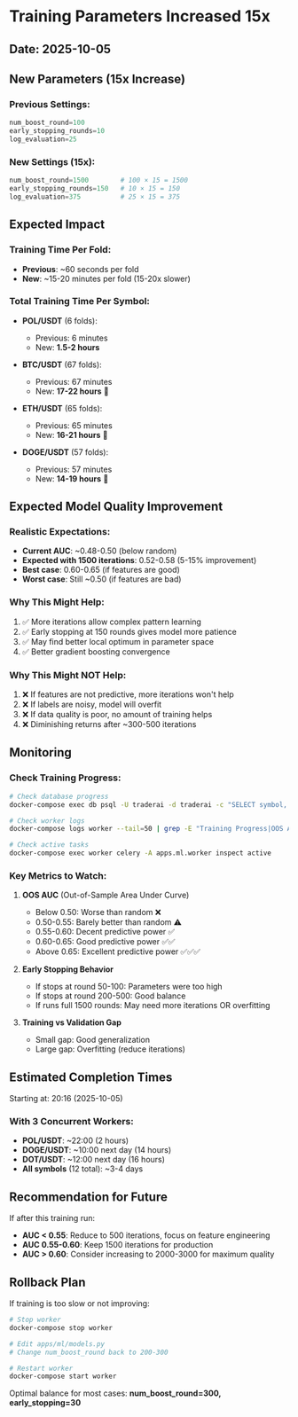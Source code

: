 # Training Parameters Increased 15x

## Date: 2025-10-05

## New Parameters (15x Increase)

### Previous Settings:
```python
num_boost_round=100
early_stopping_rounds=10
log_evaluation=25
```

### New Settings (15x):
```python
num_boost_round=1500        # 100 × 15 = 1500
early_stopping_rounds=150   # 10 × 15 = 150
log_evaluation=375          # 25 × 15 = 375
```

## Expected Impact

### Training Time Per Fold:
- **Previous**: ~60 seconds per fold
- **New**: ~15-20 minutes per fold (15-20x slower)

### Total Training Time Per Symbol:
- **POL/USDT** (6 folds): 
  - Previous: 6 minutes
  - New: **1.5-2 hours**

- **BTC/USDT** (67 folds):
  - Previous: 67 minutes
  - New: **17-22 hours** 🚨

- **ETH/USDT** (65 folds):
  - Previous: 65 minutes
  - New: **16-21 hours** 🚨

- **DOGE/USDT** (57 folds):
  - Previous: 57 minutes
  - New: **14-19 hours** 🚨

## Expected Model Quality Improvement

### Realistic Expectations:
- **Current AUC**: ~0.48-0.50 (below random)
- **Expected with 1500 iterations**: 0.52-0.58 (5-15% improvement)
- **Best case**: 0.60-0.65 (if features are good)
- **Worst case**: Still ~0.50 (if features are bad)

### Why This Might Help:
1. ✅ More iterations allow complex pattern learning
2. ✅ Early stopping at 150 rounds gives model more patience
3. ✅ May find better local optimum in parameter space
4. ✅ Better gradient boosting convergence

### Why This Might NOT Help:
1. ❌ If features are not predictive, more iterations won't help
2. ❌ If labels are noisy, model will overfit
3. ❌ If data quality is poor, no amount of training helps
4. ❌ Diminishing returns after ~300-500 iterations

## Monitoring

### Check Training Progress:
```bash
# Check database progress
docker-compose exec db psql -U traderai -d traderai -c "SELECT symbol, current_fold, total_folds, ROUND(progress_pct::numeric, 1) as progress FROM training_jobs WHERE status = 'training';"

# Check worker logs
docker-compose logs worker --tail=50 | grep -E "Training Progress|OOS AUC|ensemble completed"

# Check active tasks
docker-compose exec worker celery -A apps.ml.worker inspect active
```

### Key Metrics to Watch:
1. **OOS AUC** (Out-of-Sample Area Under Curve)
   - Below 0.50: Worse than random ❌
   - 0.50-0.55: Barely better than random ⚠️
   - 0.55-0.60: Decent predictive power ✅
   - 0.60-0.65: Good predictive power ✅✅
   - Above 0.65: Excellent predictive power ✅✅✅

2. **Early Stopping Behavior**
   - If stops at round 50-100: Parameters were too high
   - If stops at round 200-500: Good balance
   - If runs full 1500 rounds: May need more iterations OR overfitting

3. **Training vs Validation Gap**
   - Small gap: Good generalization
   - Large gap: Overfitting (reduce iterations)

## Estimated Completion Times

Starting at: 20:16 (2025-10-05)

### With 3 Concurrent Workers:
- **POL/USDT**: ~22:00 (2 hours)
- **DOGE/USDT**: ~10:00 next day (14 hours)
- **DOT/USDT**: ~12:00 next day (16 hours)
- **All symbols** (12 total): ~3-4 days

## Recommendation for Future

If after this training run:
- **AUC < 0.55**: Reduce to 500 iterations, focus on feature engineering
- **AUC 0.55-0.60**: Keep 1500 iterations for production
- **AUC > 0.60**: Consider increasing to 2000-3000 for maximum quality

## Rollback Plan

If training is too slow or not improving:
```bash
# Stop worker
docker-compose stop worker

# Edit apps/ml/models.py
# Change num_boost_round back to 200-300

# Restart worker
docker-compose start worker
```

Optimal balance for most cases: **num_boost_round=300, early_stopping=30**

